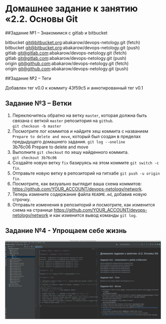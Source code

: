 
# Домашнее задание к занятию «2.2. Основы Git

##Задание №1 – Знакомимся с gitlab и bitbucket

bitbucket	git@bitbucket.org:abakarow/devops-netology.git (fetch)  
bitbucket	git@bitbucket.org:abakarow/devops-netology.git (push)  
gitlab	git@gitlab.com:abakarow/devops-netology.git (fetch)  
gitlab	git@gitlab.com:abakarow/devops-netology.git (push)  
origin	git@github.com:abakarow/devops-netology.git (fetch)  
origin	git@github.com:abakarow/devops-netology.git (push)

##Задание №2 – Теги 

Добавлен тег v0.0 к коммиту 43f59c5 и аннотированный тег v0.1

## Задание №3 – Ветки 

1. Переключитесь обратно на ветку `master`, которая должна быть связана с веткой `master` репозитория на `github`.  
`git checkoun -b master`  
2. Посмотрите лог коммитов и найдите хеш коммита с названием `Prepare to delete and move`, который был создан в пределах предыдущего домашнего задания.
`git log --oneline`  
3b76c06 Prepare to delete and move  
3. Выполните `git checkout` по хешу найденного коммита.  
`git checkout 3b76c06`  
4. Создайте новую ветку `fix` базируясь на этом коммите `git switch -c fix`.  
5. Отправьте новую ветку в репозиторий на гитхабе `git push -u origin fix`.  
6. Посмотрите, как визуально выглядит ваша схема коммитов: https://github.com/YOUR_ACCOUNT/devops-netology/network.  
7. Теперь измените содержание файла `README.md`, добавив новую строчку.  
8. Отправьте изменения в репозиторий и посмотрите, как изменится схема на странице https://github.com/YOUR_ACCOUNT/devops-netology/network 
и как изменится вывод команды `git log`.

## Задание №4 - Упрощаем себе жизнь 
![img.png](img.png)
